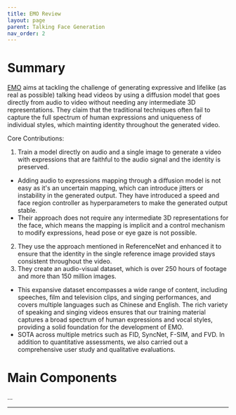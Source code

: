 ```yaml
---
title: EMO Review
layout: page
parent: Talking Face Generation
nav_order: 2
---
```


# Summary

[EMO] aims at tackling the challenge of generating expressive and lifelike (as real
as possible) talking head videos by using a diffusion model that goes directly from
audio to video without needing any intermediate 3D representations.
They claim that the traditional techniques often fail to capture the full spectrum
of human expressions and uniqueness of individual styles, which mainting identity
throughout the generated video.

Core Contributions:
1. Train a model directly on audio and a single image to generate a video with
expressions that are faithful to the audio signal and the identity is preserved.
  * Adding audio to expressions mapping through a diffusion model is not easy as
  it's an uncertain mapping, which can introduce jitters or instability in the
  generated output. They have introduced a speed and face region controller as
  hyperparameters to make the generated output stable.
  * Their approach does not require any intermediate 3D representations for the
  face, which means the mapping is implicit and a control mechanism to modify
  expressions, head pose or eye gaze is not possible.
2. They use the approach mentioned in ReferenceNet and enhanced it to ensure that
the identity in the single reference image provided stays consistent throughout
the video.
3. They create an audio-visual dataset, which is over 250 hours of footage and more
than 150 million images.
  * This expansive dataset encompasses a wide range of content, including speeches,
  film and television clips, and singing performances, and covers multiple languages
  such as Chinese and English. The rich variety of speaking and singing videos ensures
  that our training material captures a broad spectrum of human expressions and
  vocal styles, providing a solid foundation for the development of EMO.
  * SOTA across multiple metrics such as FID, SyncNet, F-SIM, and FVD. In addition
  to quantitative assessments, we also carried out a comprehensive user study and
  qualitative evaluations.


# Main Components

...


----

[EMO]: https://humanaigc.github.io/emote-portrait-alive/